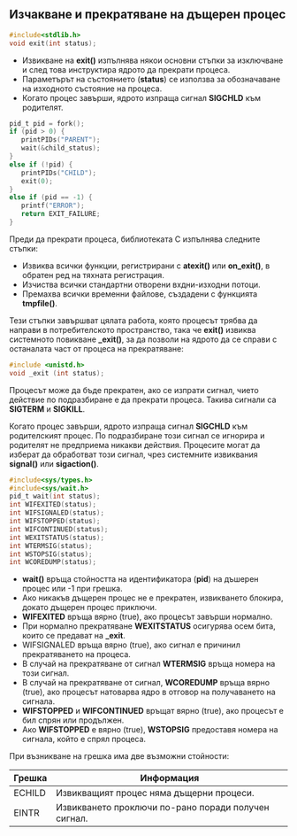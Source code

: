 ## Изчакване и прекратяване на дъщерен процес

```c
#include<stdlib.h>
void exit(int status);
```

- Извикване на **exit()** изпълнява някои основни стъпки за изключване и след това инструктира ядрото да прекрати процеса.
- Параметърът на състоянието (**status**) се използва за обозначаване на изходното състояние на процеса.
- Когато процес завърши, ядрото изпраща сигнал **SIGCHLD** към родителят.

```c
pid_t pid = fork();
if (pid > 0) {
   printPIDs("PARENT");
   wait(&child_status);
}
else if (!pid) {
   printPIDs("CHILD");
   exit(0);
} 
else if (pid == -1) {
   printf("ERROR");
   return EXIT_FAILURE;
}
```

Преди да прекрати процеса, библиотеката C изпълнява следните стъпки:
- Извиква всички функции, регистрирани с **atexit()** или **on_exit()**, в обратен ред
на тяхната регистрация.
- Изчиства всички стандартни отворени вхдни-изходни потоци.
- Премахва всички временни файлове, създадени с функцията **tmpfile()**.

Тези стъпки завършват цялата работа, която процесът трябва да направи в потребителското пространство, така че **exit()** извиква системното повикване **_exit()**, за да позволи на ядрото да се справи с останалата част от процеса на прекратяване:

```c
#include <unistd.h>
void _exit (int status);
```

Процесът може да бъде прекратен, ако се изпрати сигнал, чието действие по подразбиране е да прекрати процеса. Такива сигнали са **SIGTERM** и **SIGKILL**.

Когато процес завърши, ядрото изпраща сигнал **SIGCHLD** към родителският процес. По подразбиране този сигнал се игнорира и родителят не предприема никакви действия. Процесите могат да изберат да обработват този сигнал, чрез системните извиквания **signal()** или **sigaction()**.

```c
#include<sys/types.h>
#include<sys/wait.h>
pid_t wait(int status);
int WIFEXITED(status);
int WIFSIGNALED(status);
int WIFSTOPPED(status);
int WIFCONTINUED(status);
int WEXITSTATUS(status);
int WTERMSIG(status);
int WSTOPSIG(status);
int WCOREDUMP(status);
```

- **wait()** връща стойността на идентификатора (**pid**) на дъшерен процес или -1 при грешка.
- Ако никакъв дъщерен процес не е прекратен, извикването блокира, докато дъщерен процес приключи.
- **WIFEXITED** връща вярно (true), ако процесът завърши нормално.
- При нормално прекратяване **WEXITSTATUS** осигурява осем бита, които се предават на **_exit**.
- WIFSIGNALED връща вярно (true), ако сигнал е причинил прекратяването на процеса.
- В случай на прекратяване от сигнал **WTERMSIG** връща номера на този сигнал.
- В случай на прекратяване от сигнал, **WCOREDUMP** връща вярно (true), ако процесът натоварва ядро в отговор на получаването на сигнала.
- **WIFSTOPPED** и **WIFCONTINUED** връщат вярно (true), ако процесът е бил спрян или продължен.
- Ако **WIFSTOPPED** е вярно (true), **WSTOPSIG** предоставя номера на сигнала, който е спрял процеса.

При възникване на грешка има две възможни стойности:

| Грешка | Информация                                          |
| ------ | --------------------------------------------------- |
| ECHILD | Извикващият процес няма дъщерни процеси.            |
| EINTR  | Извикването проключи по-рано поради получен сигнал. |
